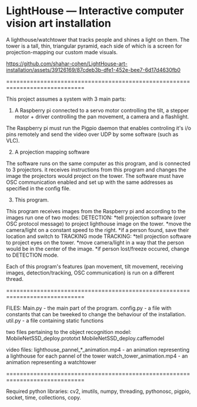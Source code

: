 # LightHouse — Interactive computer vision art installation

A lighthouse/watchtower that tracks people and shines a light on them.
The tower is a tall, thin, triangular pyramid, each side of which is a screen for projection-mapping our custom made visuals.

https://github.com/shahar-cohen/LightHouse-art-installation/assets/39126169/87cdeb3b-dfe1-452e-bee7-6d17d4630fb0

=============================================================================

This project assumes a system with 3 main parts:

1) A Raspberry pi connected to a servo motor controlling the tilt, a stepper motor + driver controlling the pan movement,
a camera and a flashlight.

The Raspberry pi must run the Pigpio daemon that enables controling it's i/o pins remotely and send the video over UDP by 
some software (such as VLC).

2) A projection mapping software

The software runs on the same computer as this program, and is connected to 3 projectors.
it receives instructions from this program and changes the image the projectors would project on the tower.
The software must have OSC communication enabled and set up with the same addresses as specified in the config file. 

3) This program.

This program receives images from the Raspberry pi and according to the images run one of two modes:
        DETECTION:
            *tell projection software (over OSC protocol message) to project lighthouse image on the tower.
            *move the camera/light on a constant speed to the right.
            *if a person found, save their location and switch to TRACKING mode
        TRACKING:
            *tell projection software to project eyes on the tower.
            *move camera/light in a way that the person would be in the center of the image.
            *if person lost/freeze occured, change to DETECTION mode.

Each of this program's features (pan movement, tilt movement, receiving images, detection/tracking, 
OSC communication) is run on a different thread.

=============================================================================

FILES:
Main.py - the main part of the program.
config.py - a file with constants that can be tweeked to change the behaviour of the installation.
util.py - a file containing static functions

two files pertaining to the object recognition model:
MobileNetSSD_deploy.prototxt
MobileNetSSD_deploy.caffemodel

video files:
lighthouse_pannel_*_animation.mp4 - an animation representing a lighthouse for each pannel of the tower
watch_tower_animation.mp4 - an animation representing a watchtower

=============================================================================

Required python libraries:
cv2, imutils, numpy, threading, pythonosc, pigpio, socket, time, collections, copy.

